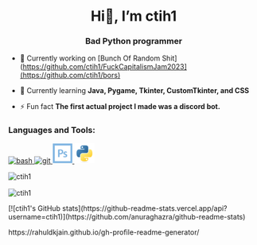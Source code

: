 <h1 align="center">Hi👋, I’m ctih1</h1>
<h3 align="center">Bad Python programmer</h3>

- 🔭 Currently working on [Bunch Of Random Shit](https://github.com/ctih1/FuckCapitalismJam2023](https://github.com/ctih1/bors)

- 🌱 Currently learning **Java, Pygame, Tkinter, CustomTkinter, and CSS**

- ⚡ Fun fact **The first actual project I made was a discord bot.**

<h3 align="left">Languages and Tools:</h3>
<p align="left"> <a href="https://www.gnu.org/software/bash/" target="_blank" rel="noreferrer"> <img src="https://www.vectorlogo.zone/logos/gnu_bash/gnu_bash-icon.svg" alt="bash" width="40" height="40"/> </a> <a href="https://git-scm.com/" target="_blank" rel="noreferrer"> <img src="https://www.vectorlogo.zone/logos/git-scm/git-scm-icon.svg" alt="git" width="40" height="40"/> </a> <a href="https://www.photoshop.com/en" target="_blank" rel="noreferrer"> <img src="https://raw.githubusercontent.com/devicons/devicon/master/icons/photoshop/photoshop-line.svg" alt="photoshop" width="40" height="40"/> </a> <a href="https://www.python.org" target="_blank" rel="noreferrer"> <img src="https://raw.githubusercontent.com/devicons/devicon/master/icons/python/python-original.svg" alt="python" width="40" height="40"/> </a> </p>

<p><img align="center" src="https://github-readme-stats.vercel.app/api/top-langs?username=ctih1&show_icons=true&locale=en&layout=compact" alt="ctih1" /></p>

<p><img align="center" src="https://github-readme-streak-stats.herokuapp.com/?user=ctih1&" alt="ctih1" /></p>
[![ctih1's GitHub stats](https://github-readme-stats.vercel.app/api?username=ctih1)](https://github.com/anuraghazra/github-readme-stats)

<p>https://rahuldkjain.github.io/gh-profile-readme-generator/</p>
